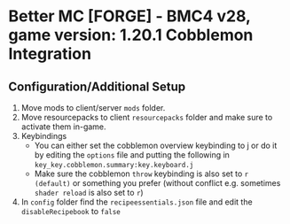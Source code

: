# Better MC [FORGE] - BMC4 v28, game version: 1.20.1 Cobblemon Integration

## Configuration/Additional Setup

1. Move mods to client/server `mods` folder.
2. Move resourcepacks to client `resourcepacks` folder and make sure to activate them in-game.
3. Keybindings
   - You can either set the cobblemon overview keybinding to j or do it by editing the `options` file and putting the following in `key_key.cobblemon.summary:key.keyboard.j`
   - Make sure the cobblemon `throw` keybinding is also set to `r (default)` or something you prefer (without conflict e.g. sometimes `shader reload` is also set to `r`)
4. In `config` folder find the `recipeessentials.json` file and edit the `disableRecipebook` to `false`
